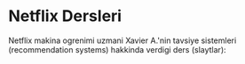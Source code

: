 # Netflix Dersleri

Netflix makina ogrenimi uzmani Xavier A.'nin tavsiye sistemleri
(recommendation systems) hakkinda verdigi ders (slaytlar):







